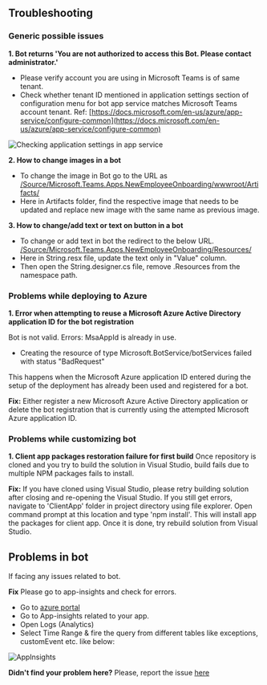 
## Troubleshooting

### Generic possible issues

**1. Bot returns 'You are not authorized to access this Bot. Please contact administrator.'**

- Please verify account you are using in Microsoft Teams is of same tenant.
- Check whether tenant ID mentioned in application settings section of configuration menu for bot app service matches Microsoft Teams account tenant. Ref: [https://docs.microsoft.com/en-us/azure/app-service/configure-common](https://docs.microsoft.com/en-us/azure/app-service/configure-common)

![Checking application settings in app service](https://docs.microsoft.com/en-us/azure/app-service/media/configure-common/open-ui.png)

**2. How to change images in a bot**

- To change the image in Bot go to the URL as [/Source/Microsoft.Teams.Apps.NewEmployeeOnboarding/wwwroot/Artifacts/](/Source/Microsoft.Teams.Apps.NewEmployeeOnboarding/wwwroot/Artifacts/)
- Here in Artifacts folder, find the respective image that needs to be updated and replace new image with the same name as previous image.

**3. How to change/add text or text on button in a bot**

- To change or add text in bot the redirect to the below URL.
[/Source/Microsoft.Teams.Apps.NewEmployeeOnboarding/Resources/](/Source/Microsoft.Teams.Apps.NewEmployeeOnboarding/Resources/)
- Here in String.resx file, update the text only in "Value" column.
- Then open the String.designer.cs file, remove .Resources from the namespace path.

### Problems while deploying to Azure

**1. Error when attempting to reuse a Microsoft Azure Active Directory application ID for the bot registration**

Bot is not valid. Errors: MsaAppId is already in use.

- Creating the resource of type Microsoft.BotService/botServices failed with status "BadRequest"

This happens when the Microsoft Azure application ID entered during the setup of the deployment has already been used and registered for a bot.

**Fix:**
Either register a new Microsoft Azure Active Directory application or delete the bot registration that is currently using the attempted Microsoft Azure application ID.

### Problems while customizing bot

**1. Client app packages restoration failure for first build**
Once repository is cloned and you try to build the solution in Visual Studio, build fails due to multiple NPM packages fails to install.

**Fix:**
If you have cloned using Visual Studio, please retry building solution after closing and re-opening the Visual Studio.
	If you still get errors, navigate to 'ClientApp' folder in project directory using file explorer. Open command prompt at this location and type 'npm install'. This will install app the packages for client app. Once it is done, try rebuild solution from Visual Studio.

## Problems in bot
If facing any issues related to bot.

**Fix**
Please go to app-insights and check for errors.
- Go to [azure portal](http://portal.azure.com/)
- Go to App-insights related to your app.
- Open Logs (Analytics)
- Select Time Range & fire the query from different tables like exceptions, customEvent etc. like below:

![AppInsights](/wiki/images/AppInsights.png)

**Didn't find your problem here?**
Please, report the issue [here](https://github.com/OfficeDev/microsoft-teams-apps-newemployeeonboarding/issues/new)